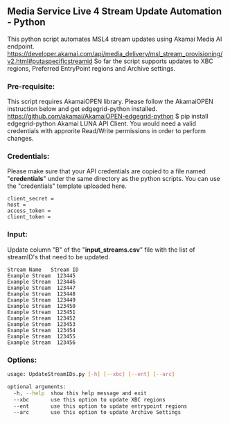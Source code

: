## Media Service Live 4 Stream Update Automation - Python

This python script automates MSL4 stream updates using Akamai Media AI endpoint. https://developer.akamai.com/api/media_delivery/msl_stream_provisioning/v2.html#putaspecificstreamid
So far the script supports updates to XBC regions, Preferred EntryPoint regions and Archive settings.

### Pre-requisite:

This script requires AkamaiOPEN library. Please follow the AkamaiOPEN instruction below and get edgegrid-python installed. https://github.com/akamai/AkamaiOPEN-edgegrid-python
$ pip install edgegrid-python
Akamai LUNA API Client. You would need a valid credentials with approrite Read/Write permissions in order to perform changes.

### Credentials:

Please make sure that your API credentials are copied to a file named "**credentials**" under the same directory as the python scripts. You can use the "credentials" template uploaded here.

```
client_secret = 
host = 
access_token = 
client_token = 
```

### Input:

Update column "B" of the "**input_streams.csv**" file with the list of streamID's that need to be updated. 
```
Stream Name   Stream ID
Example Stream 	123445
Example Stream 	123446
Example Stream 	123447
Example Stream 	123448
Example Stream 	123449
Example Stream 	123450
Example Stream 	123451
Example Stream 	123452
Example Stream 	123453
Example Stream 	123454
Example Stream 	123455
Example Stream 	123456
```

### Options:
```bash
usage: UpdateStreamIDs.py [-h] [--xbc] [--ent] [--arc]

optional arguments:
  -h, --help  show this help message and exit
  --xbc       use this option to update XBC regions
  --ent       use this option to update entrypoint regions
  --arc       use this option to update Archive Settings
```
